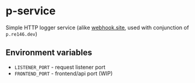 # p-service

Simple HTTP logger service (alike [webhook.site](https://webhook.site), used with conjunction of `p.re146.dev`)

## Environment variables
- `LISTENER_PORT` - request listener port
- `FRONTEND_PORT` - frontend/api port (WIP)
